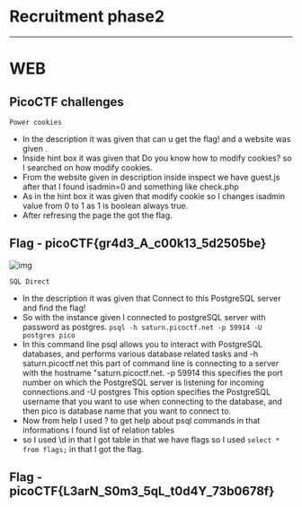 # Recruitment phase2
------------------------------------------------------------------------------
# WEB
## PicoCTF challenges
```Power cookies```
- In the description it was given that can u get the flag! and a website was given .
- Inside hint box it was given that Do you know how to modify cookies? so I searched on how modify cookies.
- From the website given in description inside inspect we have guest.js after that I found isadmin=0  and something like check.php
- As in the hint box it was given that modify cookie so I changes isadmin value from 0 to 1 as 1 is boolean always true.
- After refresing the page the got the flag.
## Flag - picoCTF{gr4d3_A_c00k13_5d2505be}
![img](https://github.com/Sreehithavarma23/Sreehithavarma_wiredCTFrecruitment23/blob/main/screenshots/powercookie.png)

```SQL Direct```
- In the description it was given that Connect to this PostgreSQL server and find the flag!
- So with the instance given I connected to postgreSQL server with password as postgres.
```psql -h saturn.picoctf.net -p 59914 -U postgres pico```
- In this command line psql allows you to interact with PostgreSQL databases, and performs various database related tasks
  and -h saturn.picoctf.net this part of command line is connecting to a server with the hostname "saturn.picoctf.net.
-p 59914 this specifies the port number on which the PostgreSQL server is listening for incoming connections.and -U postgres This option specifies the PostgreSQL username that you want to use when connecting to the database, and then pico is database name that you want to connect to.
- Now from help I used \? to get help about psql commands in that informations I found list of relation tables
- so I used \d  in that I got table in that we have flags so I used ```select * from flags;``` in that I got the flag.
## Flag - picoCTF{L3arN_S0m3_5qL_t0d4Y_73b0678f}
